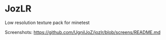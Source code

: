 # JozLR
Low resolution texture pack for minetest

Screenshots: https://github.com/UgnilJoZ/jozlr/blob/screens/README.md
